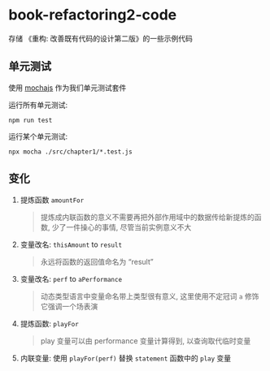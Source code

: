 # book-refactoring2-code

存储 《重构: 改善既有代码的设计第二版》的一些示例代码  


## 单元测试

使用 [mochajs](https://mochajs.org/) 作为我们单元测试套件  

运行所有单元测试:  
```
npm run test
```  

运行某个单元测试:   
```
npx mocha ./src/chapter1/*.test.js
```

## 变化

1. 提炼函数 `amountFor`  
   > 提炼成内联函数的意义不需要再把外部作用域中的数据传给新提炼的函数, 少了一件操心的事情, 尽管当前实例意义不大
2. 变量改名: `thisAmount` to `result`  
   > 永远将函数的返回值命名为 “result”  
3. 变量改名: `perf` to `aPerformance`  
   > 动态类型语言中变量命名带上类型很有意义, 这里使用不定冠词 `a` 修饰它强调一个场表演  
4. 提炼函数: `playFor`  
   > play 变量可以由 performance 变量计算得到, 以查询取代临时变量  
5. 内联变量: 使用 `playFor(perf)` 替换 `statement` 函数中的 `play` 变量  
